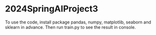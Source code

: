# 2024SpringAIProject3
To use the code, install package pandas, numpy, matplotlib, seaborn and sklearn in advance. Then run train.py to see the result in console.
